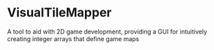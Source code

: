 # VisualTileMapper
A tool to aid with 2D game development, providing a GUI for intuitively creating integer arrays that define game maps

